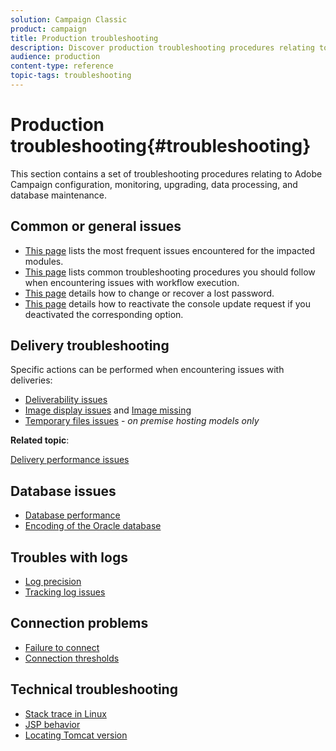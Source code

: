 ```yaml
---
solution: Campaign Classic
product: campaign
title: Production troubleshooting
description: Discover production troubleshooting procedures relating to Adobe Campaign configuration, monitoring, upgrading process, data processing, and database maintenance procedure.
audience: production
content-type: reference
topic-tags: troubleshooting
---
```


# Production troubleshooting{#troubleshooting}

This section contains a set of troubleshooting procedures relating to Adobe Campaign configuration, monitoring, upgrading, data processing, and database maintenance.

## Common or general issues

* [This page](../../production/using/modules-and-frequent-issues.md) lists the most frequent issues encountered for the impacted modules.
* [This page](../../production/using/workflow-execution.md) lists common troubleshooting procedures you should follow when encountering issues with workflow execution.
* [This page](../../production/using/lost-password.md) details how to change or recover a lost password.
* [This page](../../production/using/console-update.md) details how to reactivate the console update request if you deactivated the corresponding option.

## Delivery troubleshooting

Specific actions can be performed when encountering issues with deliveries:
* [Deliverability issues](../../production/using/performance-and-throughput-issues.md#deliverability_issues)
* [Image display issues](../../production/using/image-display-issues.md) and [Image missing](../../production/using/images-missing.md)
* [Temporary files issues](../../production/using/temporary-files.md) - *on premise hosting models only*

**Related topic**:

[Delivery performance issues](../../delivery/using/delivery-performances.md)

## Database issues

* [Database performance](../../production/using/database-performances.md)
* [Encoding of the Oracle database](../../production/using/encoding-of-the-oracle-database.md)

## Troubles with logs

* [Log precision]()
* [Tracking log issues]()

## Connection problems

* [Failure to connect]()
* [Connection thresholds]()

## Technical troubleshooting

* [Stack trace in Linux](../../production/using/stack-trace-in-linux.md)
* [JSP behavior](../../production/using/jsp-behavior.md)
* [Locating Tomcat version](../../(../../production/using/locate-tomcat-version.md))